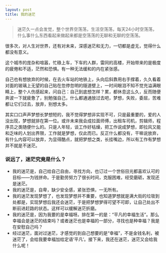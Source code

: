 ```yaml
---
layout: post
title: 我的迷茫
---
```

> 迷茫久一点会发觉，整个世界空荡荡，生活空荡荡，每天24小时空荡荡，什么事什么东西看起来做起来都是空荡荡的无聊和无聊的空荡荡。

 很多次，对人生对世界，还有对未来，深感迷茫和无力，一切都是虚无，觉得什么都没有意义。

 这个城市的庞杂和喧嚣，忙碌上车，下车的人群，雷同的高楼，开始带来的是极度的疲倦和不适，茫然和恐惧。有一种无法缓和的内在紧张感。

自己也有想放弃的时候，在去火车站的地铁上，头向后斜靠用右手撑着，久久看着对面的玻璃上无望的自己贴在忽停忽明的隧道壁上，一时间眼泪不知不觉充溢满眼睛上，整个人伤感起来，问自己：自己到底想怎样？累，都休息这么久，反而随便奔波一下就疲惫了，别勉强自己，什么都通通放过去吧，梦想，失败，委屈，苦难都让它们过去，放弃，别想太多。

其实口口声声梦想长梦想短的，我不觉得梦想非实现不可，只是最重要的，爱的人没出现，梦想就排在第一位。或许未来我会成拉面师傅，出租车司机，剪辑师，程序员之类随便什么的。只是人年轻，谈工作好枯燥，把工作说成梦想，即拉风又能和乏味的人划出界限，工作就是梦想，仅此而已。反正什么都没有，干嘛说放弃，有什么内容可以放弃，为显得酷点，就把梦想之类，长挂嘴边，所以有工作有梦想并不就是不迷茫。

### 说远了，迷茫究竟是什么？

- 我的迷茫是，自己给自己自由，寻找方向，也订过一个世俗目光都喜欢认可的目标——为钱拼命。于是勤劳努力了很长时间，克服困难，经受磨砺，发现还是迷茫。
- 我的迷茫是，自卑，缺少安全感，紧张恐惧，一无所有。
- 我的迷茫发现梦想了，也发现梦想并不重要，也知道梦想就是满大街的垃圾到处都是，实现梦想后我还会迷茫，于是把梦想梦得可望不可即，让自己处出不断前进赶路的状态。这样可以缓解迷茫折磨。
- 我的迷茫是，因为我要的是幸福呀。排在第一的是：“平凡的幸福生活”。那么幸福会是迷茫的结束吗？或者迷茫也是幸福的一部分，寻找也是种幸福？我是在安慰自己吗？
- 经过迷茫，面对过迷茫，才感觉的到自己想要的是“幸福”，不是金钱名利，被迷茫了，会给我要幸福加给定语‘平凡’。接下来，我还在迷茫，迷茫又会给我什么呢！
    
